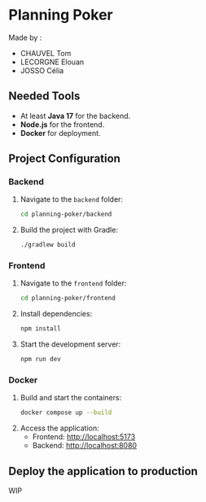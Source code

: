# Planning Poker

Made by :
- CHAUVEL Tom
- LECORGNE Elouan
- JOSSO Célia

## Needed Tools

- At least **Java 17** for the backend.
- **Node.js** for the frontend.
- **Docker** for deployment.

## Project Configuration

### Backend
1. Navigate to the `backend` folder:
   ```bash
   cd planning-poker/backend
   ```
2. Build the project with Gradle:
   ```bash
   ./gradlew build
   ```

### Frontend
1. Navigate to the `frontend` folder:
   ```bash
   cd planning-poker/frontend
   ```
2. Install dependencies:
   ```bash
   npm install
   ```
3. Start the development server:
   ```bash
   npm run dev
   ```

### Docker

1. Build and start the containers:
   ```bash
   docker compose up --build
   ```
2. Access the application:
   - Frontend: [http://localhost:5173](http://localhost:5173)
   - Backend: [http://localhost:8080](http://localhost:8080)

## Deploy the application to production

WIP
